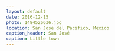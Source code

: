 ```yaml
---
layout: default
date: 2016-12-15
photo: 1484526636.jpg
location: San José del Pacifico, Mexico
caption_header: San José
caption: Little town
---
```

